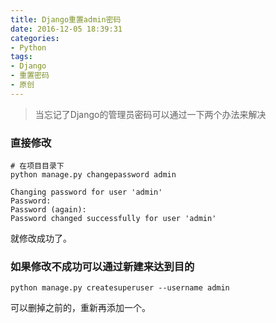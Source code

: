 ```yaml
---
title: Django重置admin密码
date: 2016-12-05 18:39:31
categories:
- Python
tags:
- Django
- 重置密码
- 原创
---
```


>当忘记了Django的管理员密码可以通过一下两个办法来解决

### 直接修改

```
# 在项目目录下
python manage.py changepassword admin

Changing password for user 'admin'
Password:
Password (again):
Password changed successfully for user 'admin'
```

就修改成功了。

### 如果修改不成功可以通过新建来达到目的

```
python manage.py createsuperuser --username admin
```

可以删掉之前的，重新再添加一个。
